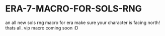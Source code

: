 # ERA-7-MACRO-FOR-SOLS-RNG
an all new sols rng macro for era
make sure your character is facing north! thats all. vip macro coming soon :D
